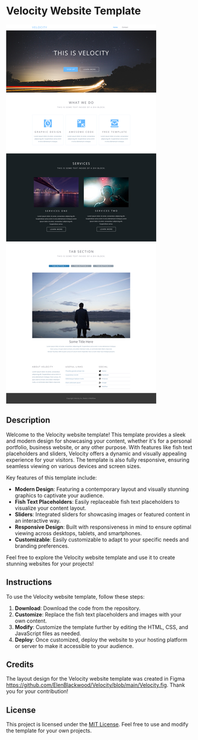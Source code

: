 # Velocity Website Template

![Velocity Website](VELOCITY-LAYOUT.jpg)

## Description
Welcome to the Velocity website template! This template provides a sleek and modern design for showcasing your content, whether it's for a personal portfolio, business website, or any other purpose. With features like fish text placeholders and sliders, Velocity offers a dynamic and visually appealing experience for your visitors. The template is also fully responsive, ensuring seamless viewing on various devices and screen sizes.

Key features of this template include:

- **Modern Design**: Featuring a contemporary layout and visually stunning graphics to captivate your audience.
- **Fish Text Placeholders**: Easily replaceable fish text placeholders to visualize your content layout.
- **Sliders**: Integrated sliders for showcasing images or featured content in an interactive way.
- **Responsive Design**: Built with responsiveness in mind to ensure optimal viewing across desktops, tablets, and smartphones.
- **Customizable**: Easily customizable to adapt to your specific needs and branding preferences.

Feel free to explore the Velocity website template and use it to create stunning websites for your projects!

## Instructions
To use the Velocity website template, follow these steps:

1. **Download**: Download the code from the repository.
2. **Customize**: Replace the fish text placeholders and images with your own content.
3. **Modify**: Customize the template further by editing the HTML, CSS, and JavaScript files as needed.
4. **Deploy**: Once customized, deploy the website to your hosting platform or server to make it accessible to your audience.

## Credits
The layout design for the Velocity website template was created in Figma https://github.com/ElenBlackwood/Velocity/blob/main/Velocity.fig. 
Thank you for your contribution!

## License
This project is licensed under the [MIT License](LICENSE.txt). Feel free to use and modify the template for your own projects.


